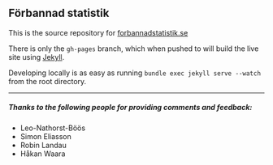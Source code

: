 Förbannad statistik
-------------------

This is the source repository for [forbannadstatistik.se](https://forbannadstatistik.se/)

There is only the `gh-pages` branch, which when pushed to will build the live site using [Jekyll](http://jekyllrb.com/).

Developing locally is as easy as running `bundle exec jekyll serve --watch` from the root directory.

---

##### Thanks to the following people for providing comments and feedback:

* Leo-Nathorst-Böös
* Simon Eliasson
* Robin Landau
* Håkan Waara
